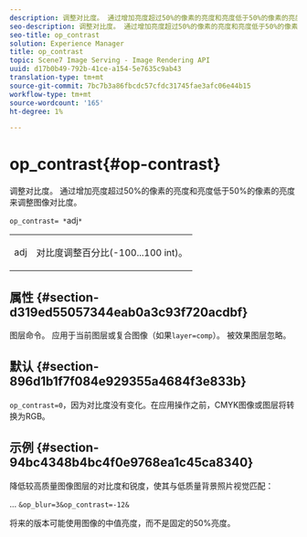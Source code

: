 ```yaml
---
description: 调整对比度。 通过增加亮度超过50%的像素的亮度和亮度低于50%的像素的亮度来调整图像对比度。
seo-description: 调整对比度。 通过增加亮度超过50%的像素的亮度和亮度低于50%的像素的亮度来调整图像对比度。
seo-title: op_contrast
solution: Experience Manager
title: op_contrast
topic: Scene7 Image Serving - Image Rendering API
uuid: d17b0b49-792b-41ce-a154-5e7635c9ab43
translation-type: tm+mt
source-git-commit: 7bc7b3a86fbcdc57cfdc31745fae3afc06e44b15
workflow-type: tm+mt
source-wordcount: '165'
ht-degree: 1%

---
```



# op_contrast{#op-contrast}

调整对比度。 通过增加亮度超过50%的像素的亮度和亮度低于50%的像素的亮度来调整图像对比度。

`op_contrast= *`adj`*`

<table id="simpletable_8246802C74424A68A7A2EA5B50A89D42"> 
 <tr class="strow"> 
  <td class="stentry"> <p><span class="varname"> adj</span> </p> </td> 
  <td class="stentry"> <p>对比度调整百分比(-100...100 int)。 </p></td> 
 </tr> 
</table>

## 属性 {#section-d319ed55057344eab0a3c93f720acdbf}

图层命令。 应用于当前图层或复合图像（如果`layer=comp`）。 被效果图层忽略。

## 默认 {#section-896d1b1f7f084e929355a4684f3e833b}

`op_contrast=0`，因为对比度没有变化。在应用操作之前，CMYK图像或图层将转换为RGB。

## 示例 {#section-94bc4348b4bc4f0e9768ea1c45ca8340}

降低较高质量图像图层的对比度和锐度，使其与低质量背景照片视觉匹配：

… `&op_blur=3&op_contrast=-12&`

将来的版本可能使用图像的中值亮度，而不是固定的50%亮度。
